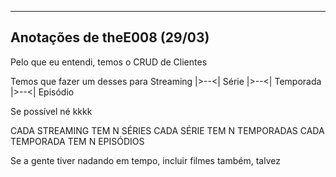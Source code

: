 --------------------------------------------------

## Anotações de theE008 (29/03)

Pelo que eu entendi, temos o CRUD de Clientes

Temos que fazer um desses para Streaming |>--<| Série |>--<| Temporada |>--<| Episódio

Se possível né kkkk

CADA STREAMING TEM N SÉRIES
CADA SÉRIE TEM N TEMPORADAS
CADA TEMPORADA TEM N EPISÓDIOS

Se a gente tiver nadando em tempo, incluir filmes também, talvez

